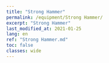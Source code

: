 ```yaml
---
title: "Strong Hammer"
permalink: /equipment/Strong Hammer/
excerpt: "Strong Hammer"
last_modified_at: 2021-01-25
lang: en
ref: "Strong Hammer.md"
toc: false
classes: wide
---
```


